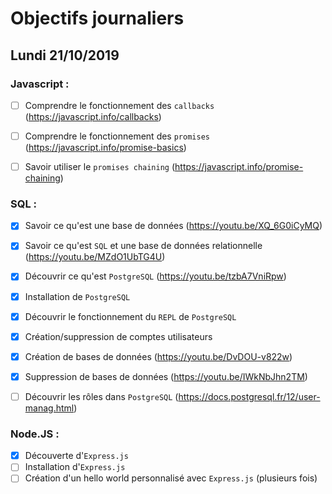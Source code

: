 # Objectifs journaliers

## Lundi 21/10/2019

### Javascript : 

  * [ ] Comprendre le fonctionnement des `callbacks` (https://javascript.info/callbacks)
  * [ ] Comprendre le fonctionnement des `promises` (https://javascript.info/promise-basics)
  * [ ] Savoir utiliser le `promises chaining` (https://javascript.info/promise-chaining)


### SQL :

* [x] Savoir ce qu'est une base de données (https://youtu.be/XQ_6G0iCyMQ)
* [X] Savoir ce qu'est `SQL` et une base de données relationnelle (https://youtu.be/MZdO1UbTG4U)
* [X] Découvrir ce qu'est `PostgreSQL` (https://youtu.be/tzbA7VniRpw)
* [X] Installation de `PostgreSQL`
* [X] Découvrir le fonctionnement du `REPL` de `PostgreSQL`
* [X] Création/suppression de comptes utilisateurs
* [X] Création de bases de données (https://youtu.be/DvDOU-v822w)
* [X] Suppression de bases de données (https://youtu.be/IWkNbJhn2TM)
* [ ] Découvrir les rôles dans `PostgreSQL` (https://docs.postgresql.fr/12/user-manag.html)


### Node.JS : 

* [X] Découverte d'`Express.js`
* [ ] Installation d'`Express.js`
* [ ] Création d'un hello world personnalisé avec `Express.js` (plusieurs fois)
